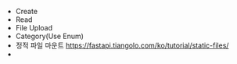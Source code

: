 - Create
- Read
- File Upload
- Category(Use Enum)
- 정적 파일 마운트 https://fastapi.tiangolo.com/ko/tutorial/static-files/
- 